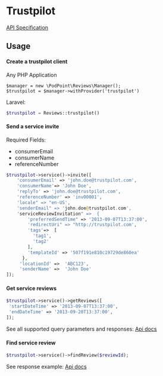 # Trustpilot
[API Specification](https://documentation-apidocumentation.trustpilot.com/)

## Usage

#### Create a trustpilot client
Any PHP Application
```
$manager = new \PodPoint\Reviews\Manager();
$trustpilot = $manager->withProvider('trustpilot')
```
Laravel:
```php
$trustpilot = Reviews::trustpilot()
```

#### Send a service invite
Required Fields:
* consumerEmail
* consumerName
* referenceNumber

```php
$trustpilot->service()->invite([
    'consumerEmail' => 'john.doe@trustpilot.com', 
    'consumerName'=> 'John Doe',
    'replyTo' => 'john.doe@trustpilot.com',
    'referenceNumber' => 'inv00001',
    'locale" => "en-US',
    'senderEmail" => 'john.doe@trustpilot.com',
    'serviceReviewInvitation" =>  {
        'preferredSendTime" => '2013-09-07T13:37:00',
        'redirectUri" => "http://trustpilot.com',
        'tags'=>  [
          'tag1',
          'tag2'
        ],
        'templateId' => '507f191e810c19729de860ea'
      },
     'locationId' =>  'ABC123',
     'senderName' =>  'John Doe'
]);
```
#### Get service reviews

```php
$trustpilot->service()->getReviews([
 'startDateTime' => '2013-09-07T13:37:00',
 'endDateTime' => '2013-09-20T13:37:00',
]);
```
See all supported query parameters and responses:
[Api docs](https://documentation-apidocumentation.trustpilot.com/business-units-api#business-unit-private-reviews)

#### Find service review
```php
$trustpilot->service()->findReview($reviewId);
```
See response example:
[Api docs](https://documentation-apidocumentation.trustpilot.com/service-reviews-api#get-private-review)

